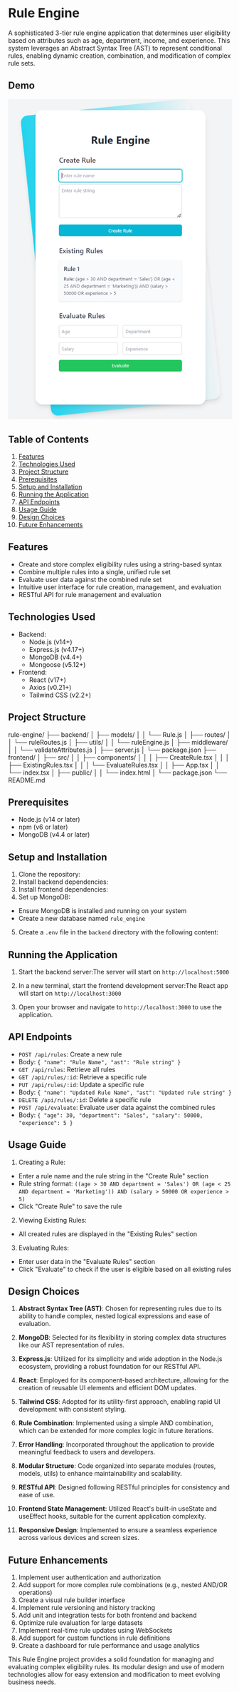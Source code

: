 # Rule Engine

A sophisticated 3-tier rule engine application that determines user eligibility based on attributes such as age, department, income, and experience. This system leverages an Abstract Syntax Tree (AST) to represent conditional rules, enabling dynamic creation, combination, and modification of complex rule sets.
## Demo
![Demo](./RuleEngineFrontend/src/assets/image.png)
## Table of Contents

1. [Features](#features)
2. [Technologies Used](#technologies-used)
3. [Project Structure](#project-structure)
4. [Prerequisites](#prerequisites)
5. [Setup and Installation](#setup-and-installation)
6. [Running the Application](#running-the-application)
7. [API Endpoints](#api-endpoints)
8. [Usage Guide](#usage-guide)
9. [Design Choices](#design-choices)
10. [Future Enhancements](#future-enhancements)

## Features

- Create and store complex eligibility rules using a string-based syntax
- Combine multiple rules into a single, unified rule set
- Evaluate user data against the combined rule set
- Intuitive user interface for rule creation, management, and evaluation
- RESTful API for rule management and evaluation

## Technologies Used

- Backend:
  - Node.js (v14+)
  - Express.js (v4.17+)
  - MongoDB (v4.4+)
  - Mongoose (v5.12+)
- Frontend:
  - React (v17+)
  - Axios (v0.21+)
  - Tailwind CSS (v2.2+)

## Project Structure
rule-engine/
├── backend/
│   ├── models/
│   │   └── Rule.js
│   ├── routes/
│   │   └── ruleRoutes.js
│   ├── utils/
│   │   └── ruleEngine.js
│   ├── middleware/
│   │   └── validateAttributes.js
│   ├── server.js
│   └── package.json
├── frontend/
│   ├── src/
│   │   ├── components/
│   │   │   ├── CreateRule.tsx
│   │   │   ├── ExistingRules.tsx
│   │   │   └── EvaluateRules.tsx
│   │   ├── App.tsx
│   │   └── index.tsx
│   ├── public/
│   │   └── index.html
│   └── package.json
└── README.md


## Prerequisites

- Node.js (v14 or later)
- npm (v6 or later)
- MongoDB (v4.4 or later)

## Setup and Installation

1. Clone the repository:
2. Install backend dependencies:
3. Install frontend dependencies:
4. Set up MongoDB:
- Ensure MongoDB is installed and running on your system
- Create a new database named `rule_engine`

5. Create a `.env` file in the `backend` directory with the following content:
## Running the Application

1. Start the backend server:The server will start on `http://localhost:5000`

2. In a new terminal, start the frontend development server:The React app will start on `http://localhost:3000`

3. Open your browser and navigate to `http://localhost:3000` to use the application.

## API Endpoints

- `POST /api/rules`: Create a new rule
- Body: `{ "name": "Rule Name", "ast": "Rule string" }`
- `GET /api/rules`: Retrieve all rules
- `GET /api/rules/:id`: Retrieve a specific rule
- `PUT /api/rules/:id`: Update a specific rule
- Body: `{ "name": "Updated Rule Name", "ast": "Updated rule string" }`
- `DELETE /api/rules/:id`: Delete a specific rule
- `POST /api/evaluate`: Evaluate user data against the combined rules
- Body: `{ "age": 30, "department": "Sales", "salary": 50000, "experience": 5 }`

## Usage Guide

1. Creating a Rule:
- Enter a rule name and the rule string in the "Create Rule" section
- Rule string format: `((age > 30 AND department = 'Sales') OR (age < 25 AND department = 'Marketing')) AND (salary > 50000 OR experience > 5)`
- Click "Create Rule" to save the rule

2. Viewing Existing Rules:
- All created rules are displayed in the "Existing Rules" section

3. Evaluating Rules:
- Enter user data in the "Evaluate Rules" section
- Click "Evaluate" to check if the user is eligible based on all existing rules

## Design Choices

1. **Abstract Syntax Tree (AST)**: Chosen for representing rules due to its ability to handle complex, nested logical expressions and ease of evaluation.

2. **MongoDB**: Selected for its flexibility in storing complex data structures like our AST representation of rules.

3. **Express.js**: Utilized for its simplicity and wide adoption in the Node.js ecosystem, providing a robust foundation for our RESTful API.

4. **React**: Employed for its component-based architecture, allowing for the creation of reusable UI elements and efficient DOM updates.

5. **Tailwind CSS**: Adopted for its utility-first approach, enabling rapid UI development with consistent styling.

6. **Rule Combination**: Implemented using a simple AND combination, which can be extended for more complex logic in future iterations.

7. **Error Handling**: Incorporated throughout the application to provide meaningful feedback to users and developers.

8. **Modular Structure**: Code organized into separate modules (routes, models, utils) to enhance maintainability and scalability.

9. **RESTful API**: Designed following RESTful principles for consistency and ease of use.

10. **Frontend State Management**: Utilized React's built-in useState and useEffect hooks, suitable for the current application complexity.

11. **Responsive Design**: Implemented to ensure a seamless experience across various devices and screen sizes.

## Future Enhancements

1. Implement user authentication and authorization
2. Add support for more complex rule combinations (e.g., nested AND/OR operations)
3. Create a visual rule builder interface
4. Implement rule versioning and history tracking
5. Add unit and integration tests for both frontend and backend
6. Optimize rule evaluation for large datasets
7. Implement real-time rule updates using WebSockets
8. Add support for custom functions in rule definitions
9. Create a dashboard for rule performance and usage analytics

This Rule Engine project provides a solid foundation for managing and evaluating complex eligibility rules. Its modular design and use of modern technologies allow for easy extension and modification to meet evolving business needs.
